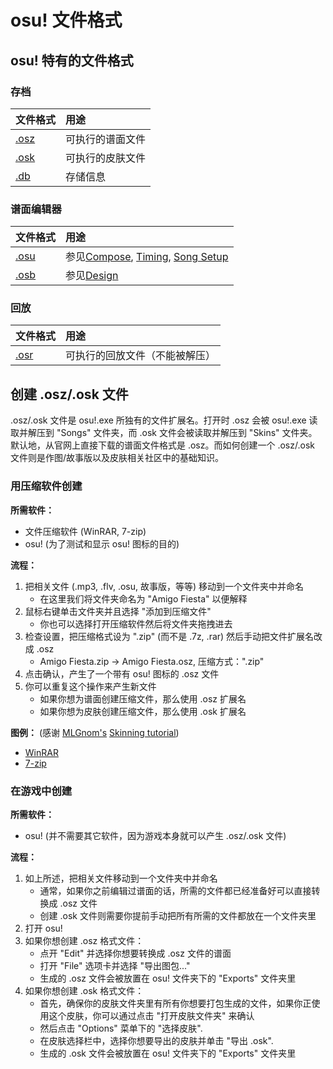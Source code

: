 # osu! 文件格式

## osu! 特有的文件格式

### 存档

| 文件格式 | 用途 |
| :-- | :-- |
| [.osz][Osz Link] | 可执行的谱面文件 |
| [.osk][Osk Link] | 可执行的皮肤文件 |
| [.db][Db Link] | 存储信息 |

### 谱面编辑器

| 文件格式 | 用途 |
| :-- | :-- |
| [.osu][Osu Link] | 参见[Compose](/wiki/Beatmap_Editor/Compose), [Timing](/wiki/Beatmap_Editor/Timing), [Song Setup](/wiki/Beatmap_Editor/Song_Setup) |
| [.osb][Osb Link] | 参见[Design](/wiki/Beatmap_Editor/Design) |

### 回放

| 文件格式 | 用途 |
| :-- | :-- |
| [.osr][Osr Link] | 可执行的回放文件（不能被解压） |

## 创建 .osz/.osk 文件

.osz/.osk 文件是 osu!.exe 所独有的文件扩展名。打开时 .osz 会被 osu!.exe 读取并解压到 "Songs" 文件夹，而 .osk 文件会被读取并解压到 "Skins" 文件夹。默认地，从官网上直接下载的谱面文件格式是 .osz。而如何创建一个 .osz/.osk 文件则是作图/故事版以及皮肤相关社区中的基础知识。

### 用压缩软件创建

**所需软件：**

- 文件压缩软件 (WinRAR, 7-zip)
- osu! (为了测试和显示 osu! 图标的目的)

**流程：**

1. 把相关文件 (.mp3, .flv, .osu, 故事版，等等) 移动到一个文件夹中并命名
   - 在这里我们将文件夹命名为 "Amigo Fiesta" 以便解释
2. 鼠标右键单击文件夹并且选择 "添加到压缩文件"
   - 你也可以选择打开压缩软件然后将文件夹拖拽进去
3. 检查设置，把压缩格式设为 ".zip" (而不是 .7z, .rar) 然后手动把文件扩展名改成 .osz
   - Amigo Fiesta.zip -> Amigo Fiesta.osz, 压缩方式：".zip"
4. 点击确认，产生了一个带有 osu! 图标的 .osz 文件
5. 你可以重复这个操作来产生新文件
   - 如果你想为谱面创建压缩文件，那么使用 .osz 扩展名
   - 如果你想为皮肤创建压缩文件，那么使用 .osk 扩展名

**图例：** (感谢 [MLGnom's](https://osu.ppy.sh/users/46620) [Skinning tutorial](https://osu.ppy.sh/community/forums/topics/51694))

- [WinRAR](https://puu.sh/1MBV)
- [7-zip](https://puu.sh/1MBW)

### 在游戏中创建

**所需软件：**

- osu! (并不需要其它软件，因为游戏本身就可以产生 .osz/.osk 文件)

**流程：**

1. 如上所述，把相关文件移动到一个文件夹中并命名
   - 通常，如果你之前编辑过谱面的话，所需的文件都已经准备好可以直接转换成 .osz 文件
   - 创建 .osk 文件则需要你提前手动把所有所需的文件都放在一个文件夹里
2. 打开 osu!
3. 如果你想创建 .osz 格式文件：
   - 点开 "Edit" 并选择你想要转换成 .osz 文件的谱面
   - 打开 "File" 选项卡并选择 "导出图包..."
   - 生成的 .osz 文件会被放置在 osu! 文件夹下的 "Exports" 文件夹里
4. 如果你想创建 .osk 格式文件：
   - 首先，确保你的皮肤文件夹里有所有你想要打包生成的文件，如果你正使用这个皮肤，你可以通过点击 "打开皮肤文件夹" 来确认
   - 然后点击 "Options" 菜单下的 "选择皮肤".
   - 在皮肤选择栏中，选择你想要导出的皮肤并单击 "导出 .osk".
   - 生成的 .osk 文件会被放置在 osu! 文件夹下的 "Exports" 文件夹里

[Osz Link]: /wiki/osu!_File_Formats/Osz_(file_format)
[Osk Link]: /wiki/osu!_File_Formats/Osk_(file_format)
[Db Link]: /wiki/osu!_File_Formats/Db_(file_format)
[Osu Link]: /wiki/osu!_File_Formats/Osu_(file_format)
[Osb Link]: /wiki/osu!_File_Formats/Osb_(file_format)
[Osr Link]: /wiki/osu!_File_Formats/Osr_(file_format)
